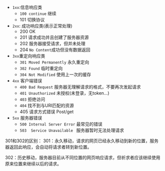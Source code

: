 - `1xx`:信息响应类
  - `100 continue` 继续
  - 101 切换协议
- `2xx`: 成功响应类(表示正常处理)
  - 200 OK
  - 201 请求成功并且创建了服务器资源
  - 202 服务器接受请求，但并未处理
  - 204 `No Content`成功但没有数据返回
- `3xx`重定向响应类
  - `301 Moved Permanently` 永久重定向
  - `302 Found` 临时重定向
  - `304 Not Modified` 使用上一次的缓存
- `4xx` 客户端错误
  - `400 Bad Request` 服务器无理解请求的格式，不要再次发起请求
  - `401 Unauthorized` 未授权(未登录，无token...)
  - `403` 拒绝访问
  - `404` 找不到与URI匹配的资源
  - 405 请求方式错误  Post/get
- `5xx` 服务器错误
  - `500 Internal Server Error` 最常见的错误
  - `503  Service Unavailable ` 服务器暂时无法处理请求

301和302的区别：
301：永久移动，请求的网页已经永久移动到新的位置，服务器返回此响应，会自动将请求者转到新位置。

302：历史移动，服务器目前从不同位置的网页响应请求，但祈求者应该继续使用原来位置来继续以后的请求。